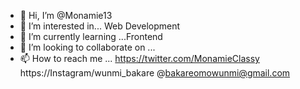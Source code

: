 - 👋 Hi, I’m @Monamie13
- 👀 I’m interested in... Web Development 
- 🌱 I’m currently learning ...Frontend 
- 💞️ I’m looking to collaborate on ...
- 📫 How to reach me ...
https://twitter.com/MonamieClassy 
https://Instagram/wunmi_bakare
@bakareomowunmi@gmail.com 

<!---
Monamie13/Monamie13 is a ✨ special ✨ repository because its `README.md` (this file) appears on your GitHub profile.
You can click the Preview link to take a look at your changes.
--->
